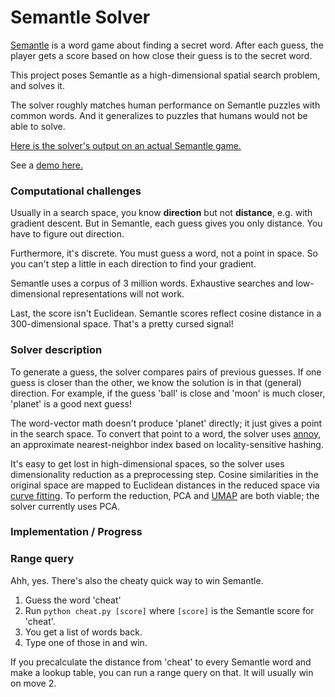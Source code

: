 # Semantle Solver

[Semantle](https://semantle.novalis.org/) is a word game about finding a secret word. After each guess, the player gets a score based on how close their guess is to the secret word. 

This project poses Semantle as a high-dimensional spatial search problem, and solves it.

The solver roughly matches human performance on Semantle puzzles with common words. And it generalizes to puzzles that humans would not be able to solve.

[Here is the solver's output on an actual Semantle game.](docs/semantle-button.png)

See a [demo here.](www.manimino.com/semantle-solver)

### Computational challenges

Usually in a search space, you know **direction** but not **distance**, e.g. with gradient descent.
But in Semantle, each guess gives you only distance. You have to figure out direction.

Furthermore, it's discrete. You must guess a word, not a point in space. So you can't step a little in each direction to find your gradient.

Semantle uses a corpus of 3 million words. Exhaustive searches and low-dimensional representations will not work.

Last, the score isn't Euclidean. Semantle scores reflect cosine distance in a 300-dimensional space. That's a pretty cursed signal!

### Solver description

To generate a guess, the solver compares pairs of previous guesses. If one guess is closer than the other, we know the solution is in that (general) direction. For example, if the guess 'ball' is close and 'moon' is much closer, 'planet' is a good next guess! 

The word-vector math doesn't produce 'planet' directly; it just gives a point in the search space. To convert that point to a word, the solver uses [annoy](https://github.com/spotify/annoy), an approximate nearest-neighbor index based on locality-sensitive hashing. 

It's easy to get lost in high-dimensional spaces, so the solver uses dimensionality reduction as a preprocessing step. Cosine similarities in the original space are mapped to Euclidean distances in the reduced space via [curve fitting](). To perform the reduction, PCA and [UMAP](https://umap-learn.readthedocs.io/en/latest/) are both viable; the solver currently uses PCA.

### Implementation / Progress



### Range query

Ahh, yes. There's also the cheaty quick way to win Semantle.

1. Guess the word 'cheat'
1. Run `python cheat.py [score]` where `[score]` is the Semantle score for 'cheat'.
1. You get a list of words back.
1. Type one of those in and win.

If you precalculate the distance from 'cheat' to every Semantle word and make a lookup table, you can run a range query on that. It will usually win on move 2.